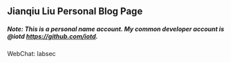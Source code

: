 ## Jianqiu Liu Personal Blog Page

##### Note: This is a personal name account. My common developer account is @iotd **https://github.com/iotd**.

WebChat: labsec


